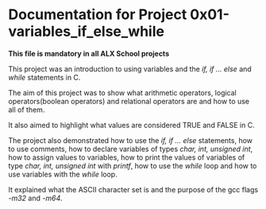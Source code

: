 # Documentation for Project 0x01-variables_if_else_while

**This file is mandatory in all ALX School projects**



This project was an introduction to using variables and the *if, if ... else* and *while* statements in C.


The aim of this project was to show what arithmetic operators, logical operators(boolean operators) and relational operators are and how to use all of them.


It also aimed to highlight what values are considered TRUE and FALSE in C. 


The project also demonstrated how to use the *if, if ... else* statements, how to use comments, how to declare variables of types *char, int, unsigned int*, how to assign values to variables, how to print the values of variables of type *char, int, unsigned int* with *printf*, how to use the *while* loop and how to use variables with the *while* loop.

It explained what the ASCII character set is and the purpose of the gcc flags *-m32* and *-m64*.

